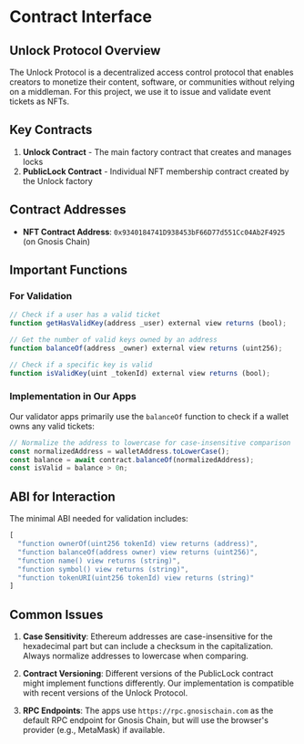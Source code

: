 # Contract Interface

## Unlock Protocol Overview

The Unlock Protocol is a decentralized access control protocol that enables creators to monetize their content, software, or communities without relying on a middleman. For this project, we use it to issue and validate event tickets as NFTs.

## Key Contracts

1. **Unlock Contract** - The main factory contract that creates and manages locks
2. **PublicLock Contract** - Individual NFT membership contract created by the Unlock factory

## Contract Addresses

- **NFT Contract Address**: `0x9340184741D938453bF66D77d551Cc04Ab2F4925` (on Gnosis Chain)

## Important Functions

### For Validation

```javascript
// Check if a user has a valid ticket
function getHasValidKey(address _user) external view returns (bool);

// Get the number of valid keys owned by an address
function balanceOf(address _owner) external view returns (uint256);

// Check if a specific key is valid
function isValidKey(uint _tokenId) external view returns (bool);
```

### Implementation in Our Apps

Our validator apps primarily use the `balanceOf` function to check if a wallet owns any valid tickets:

```typescript
// Normalize the address to lowercase for case-insensitive comparison
const normalizedAddress = walletAddress.toLowerCase();
const balance = await contract.balanceOf(normalizedAddress);
const isValid = balance > 0n;
```

## ABI for Interaction

The minimal ABI needed for validation includes:

```javascript
[
  "function ownerOf(uint256 tokenId) view returns (address)",
  "function balanceOf(address owner) view returns (uint256)",
  "function name() view returns (string)",
  "function symbol() view returns (string)",
  "function tokenURI(uint256 tokenId) view returns (string)"
]
```

## Common Issues

1. **Case Sensitivity**: Ethereum addresses are case-insensitive for the hexadecimal part but can include a checksum in the capitalization. Always normalize addresses to lowercase when comparing.

2. **Contract Versioning**: Different versions of the PublicLock contract might implement functions differently. Our implementation is compatible with recent versions of the Unlock Protocol.

3. **RPC Endpoints**: The apps use `https://rpc.gnosischain.com` as the default RPC endpoint for Gnosis Chain, but will use the browser's provider (e.g., MetaMask) if available.
